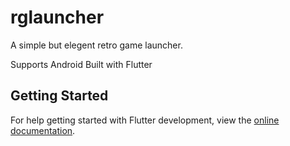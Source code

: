 # rglauncher

A simple but elegent retro game launcher.

Supports Android
Built with Flutter

## Getting Started

For help getting started with Flutter development, view the
[online documentation](https://docs.flutter.dev/).
